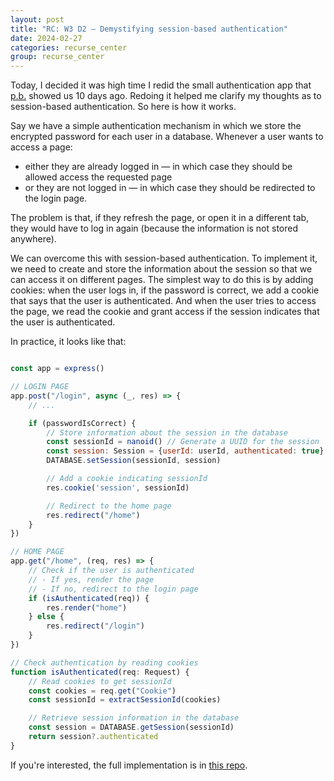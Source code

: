 ```yaml
---
layout: post
title: "RC: W3 D2 — Demystifying session-based authentication"
date: 2024-02-27
categories: recurse_center
group: recurse_center
---
```


Today, I decided it was high time I redid the small authentication app that [p.b.](https://www.pbt.dev/) showed us 10
days ago.
Redoing it helped me clarify my thoughts as to session-based authentication.
So here is how it works.

Say we have a simple authentication mechanism in which we store the encrypted password for each user in a database.
Whenever a user wants to access a page:

- either they are already logged in — in which case they should be allowed access the requested page
- or they are not logged in — in which case they should be redirected to the login page.

The problem is that, if they refresh the page, or open it in a different tab, they would have to log in again
(because the information is not stored anywhere).

We can overcome this with session-based authentication.
To implement it, we need to create and store the information about the session so that we can access it on different
pages.
The simplest way to do this is by adding cookies: when the user logs in, if the password is correct, we add a cookie
that says that the user is authenticated. And when the user tries to access the page, we read the cookie and grant
access if the session indicates that the user is authenticated.

In practice, it looks like that:

```javascript

const app = express()

// LOGIN PAGE
app.post("/login", async (_, res) => {
    // ...

    if (passwordIsCorrect) {
        // Store information about the session in the database
        const sessionId = nanoid() // Generate a UUID for the session
        const session: Session = {userId: userId, authenticated: true}
        DATABASE.setSession(sessionId, session)

        // Add a cookie indicating sessionId
        res.cookie('session', sessionId)

        // Redirect to the home page
        res.redirect("/home")
    }
})

// HOME PAGE
app.get("/home", (req, res) => {
    // Check if the user is authenticated 
    // - If yes, render the page
    // - If no, redirect to the login page
    if (isAuthenticated(req)) {
        res.render("home")
    } else {
        res.redirect("/login")
    }
})

// Check authentication by reading cookies
function isAuthenticated(req: Request) {
    // Read cookies to get sessionId
    const cookies = req.get("Cookie")
    const sessionId = extractSessionId(cookies)

    // Retrieve session information in the database
    const session = DATABASE.getSession(sessionId)
    return session?.authenticated
}
```

If you're interested, the full implementation is in [this repo](https://github.com/MaudGautier/express-auth).

